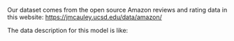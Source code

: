 Our dataset comes from the open source Amazon reviews and rating data in this website: https://jmcauley.ucsd.edu/data/amazon/

The data description for this model is like:
